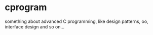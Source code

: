 cprogram
========

something about advanced C programming, like design patterns, oo, interface design and so on...
